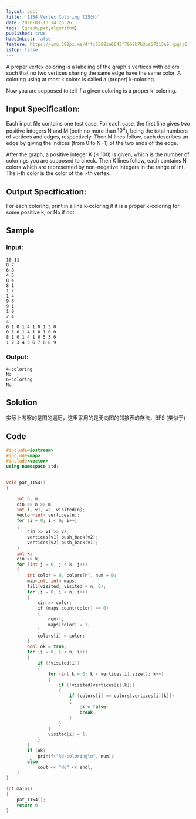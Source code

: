 ```yaml
---
layout: post
title: '1154 Vertex Coloring (25分)'
date: 2020-03-13 14:26:26
tags: [graph,pat,algorithm]
published: true
hideInList: false
feature: https://img.500px.me/4ffc55681e6643f7968b7b3ce57213a9.jpg!p5
isTop: false
---
```

A proper vertex coloring is a labeling of the graph's vertices with colors such that no two vertices sharing the same edge have the same color. A coloring using at most k colors is called a (proper) k-coloring.

Now you are supposed to tell if a given coloring is a proper k-coloring.

## Input Specification:
Each input file contains one test case. For each case, the first line gives two positive integers N and M (both no more than $10^4$), being the total numbers of vertices and edges, respectively. Then M lines follow, each describes an edge by giving the indices (from 0 to N−1) of the two ends of the edge.

After the graph, a positive integer K (≤ 100) is given, which is the number of colorings you are supposed to check. Then K lines follow, each contains N colors which are represented by non-negative integers in the range of int. The i-th color is the color of the i-th vertex.

## Output Specification:
For each coloring, print in a line k-coloring if it is a proper k-coloring for some positive k, or No if not.

## Sample 
### Input:
```
10 11
8 7
6 8
4 5
8 4
8 1
1 2
1 4
9 8
9 1
1 0
2 4
4
0 1 0 1 4 1 0 1 3 0
0 1 0 1 4 1 0 1 0 0
8 1 0 1 4 1 0 5 3 0
1 2 3 4 5 6 7 8 8 9
```
      
    
### Output:
```
4-coloring
No
6-coloring
No
```


## Solution

实际上考察的是图的遍历，这里采用的是无向图的邻接表的存法，BFS (类似于)

## Code
```c++
#include<iostream>
#include<map>
#include<vector>
using namespace std;
 

void pat_1154()
{

    int n, m;
    cin >> n >> m;
    int i, v1, v2, visited[n];
    vector<int> vertices[n];
    for (i = 0; i < m; i++)
    {
        cin >> v1 >> v2;
        vertices[v1].push_back(v2);
        vertices[v2].push_back(v1);
    }
    int k;
    cin >> k;
    for (int j = 0; j < k; j++)
    {
        int color = 0, colors[n], num = 0;
        map<int, int> maps;
        fill(visited, visited + n, 0);
        for (i = 0; i < n; i++)
        {
            cin >> color;
            if (maps.count(color) == 0)
            {
                num++;
                maps[color] = 1;
            }
            colors[i] = color;
        }
        bool ok = true;
        for (i = 0; i < n; i++)
        {
            if (!visited[i])
            {
                for (int k = 0; k < vertices[i].size(); k++)
                {
                    if (!visited[vertices[i][k]])
                    {
                        if (colors[i] == colors[vertices[i][k]])
                        {
                            ok = false;
                            break;
                        }
                    }
                }
                visited[i] = 1;
            }
        }
        if (ok)
            printf("%d-coloring\n", num);
        else
            cout << "No" << endl;
    }
}

int main()
{
    pat_1154();
    return 0;
}


```
